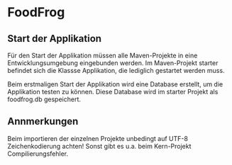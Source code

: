 # FoodFrog
## Start der Applikation
Für den Start der Applikation müssen alle Maven-Projekte in eine Entwicklungsumgebung eingebunden werden. Im Maven-Projekt starter befindet sich die Klassse Applikation, die lediglich gestartet werden muss. 

Beim erstmaligen Start der Applikation wird eine Database erstellt, um die Applikation testen zu können. Diese Database wird im starter Projekt als foodfrog.db gespeichert.
## Annmerkungen
Beim importieren der einzelnen Projekte unbedingt auf UTF-8 Zeichenkodierung achten! 
Sonst gibt es u.a. beim Kern-Projekt Compilierungsfehler.